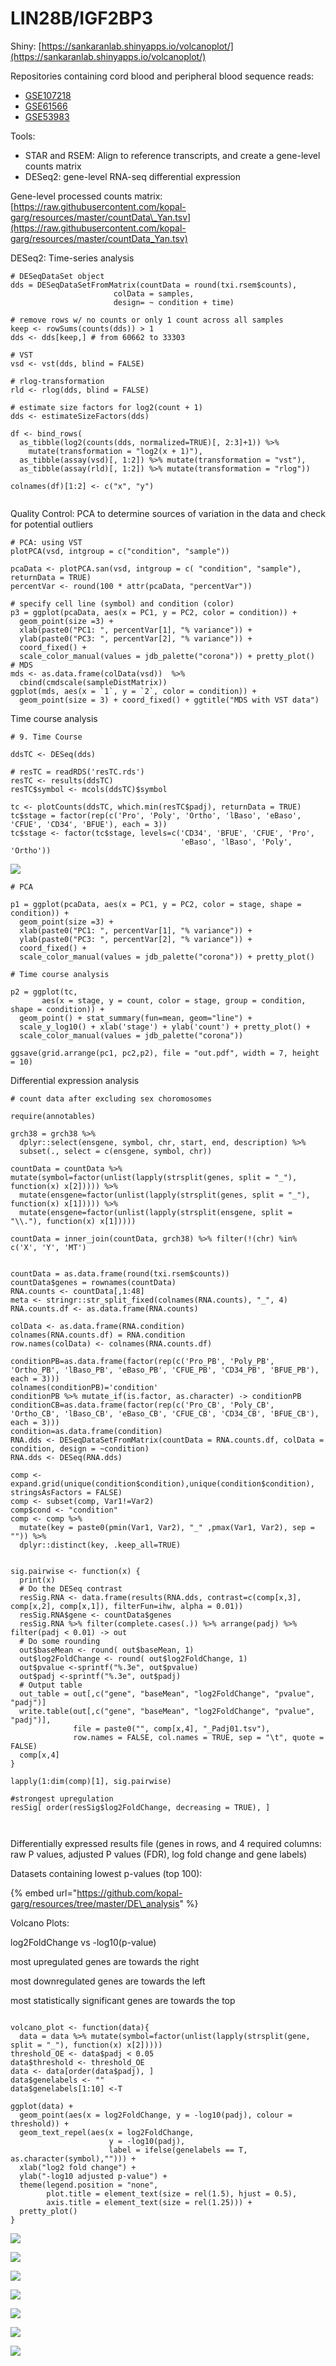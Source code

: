 # LIN28B/IGF2BP3

Shiny: [https://sankaranlab.shinyapps.io/volcanoplot/](https://sankaranlab.shinyapps.io/volcanoplot/)

Repositories containing cord blood and peripheral blood sequence reads:

* [GSE107218](https://www.ncbi.nlm.nih.gov/geo/query/acc.cgi?acc=GSE107218) 
* [GSE61566](https://www.ncbi.nlm.nih.gov/geo/query/acc.cgi?acc=GSE61566%20) 
* [GSE53983](https://www.ncbi.nlm.nih.gov/geo/query/acc.cgi?acc=GSE53983)

Tools:

* STAR and RSEM: Align to reference transcripts, and create a gene-level counts matrix
* DESeq2: gene-level RNA-seq differential expression

Gene-level processed counts matrix: [https://raw.githubusercontent.com/kopal-garg/resources/master/countData\_Yan.tsv](https://raw.githubusercontent.com/kopal-garg/resources/master/countData_Yan.tsv)

DESeq2: Time-series analysis

```text
# DESeqDataSet object 
dds = DESeqDataSetFromMatrix(countData = round(txi.rsem$counts),
                       colData = samples,
                       design= ~ condition + time)

# remove rows w/ no counts or only 1 count across all samples
keep <- rowSums(counts(dds)) > 1 
dds <- dds[keep,] # from 60662 to 33303

# VST
vsd <- vst(dds, blind = FALSE)

# rlog-transformation
rld <- rlog(dds, blind = FALSE)

# estimate size factors for log2(count + 1)
dds <- estimateSizeFactors(dds)

df <- bind_rows(
  as_tibble(log2(counts(dds, normalized=TRUE)[, 2:3]+1)) %>%
    mutate(transformation = "log2(x + 1)"),
  as_tibble(assay(vsd)[, 1:2]) %>% mutate(transformation = "vst"),
  as_tibble(assay(rld)[, 1:2]) %>% mutate(transformation = "rlog"))

colnames(df)[1:2] <- c("x", "y")  
      
```

Quality Control: PCA to determine sources of variation in the data and check for potential outliers

```text
# PCA: using VST
plotPCA(vsd, intgroup = c("condition", "sample"))

pcaData <- plotPCA.san(vsd, intgroup = c( "condition", "sample"), returnData = TRUE)
percentVar <- round(100 * attr(pcaData, "percentVar"))

# specify cell line (symbol) and condition (color)
p3 = ggplot(pcaData, aes(x = PC1, y = PC2, color = condition)) +
  geom_point(size =3) +
  xlab(paste0("PC1: ", percentVar[1], "% variance")) +
  ylab(paste0("PC3: ", percentVar[2], "% variance")) +
  coord_fixed() +
  scale_color_manual(values = jdb_palette("corona")) + pretty_plot()
# MDS
mds <- as.data.frame(colData(vsd))  %>%
  cbind(cmdscale(sampleDistMatrix))
ggplot(mds, aes(x = `1`, y = `2`, color = condition)) +
  geom_point(size = 3) + coord_fixed() + ggtitle("MDS with VST data")

```

Time course analysis

```text
# 9. Time Course

ddsTC <- DESeq(dds)

# resTC = readRDS('resTC.rds')
resTC <- results(ddsTC)
resTC$symbol <- mcols(ddsTC)$symbol

tc <- plotCounts(ddsTC, which.min(resTC$padj), returnData = TRUE)
tc$stage = factor(rep(c('Pro', 'Poly', 'Ortho', 'lBaso', 'eBaso', 'CFUE', 'CD34', 'BFUE'), each = 3))
tc$stage <- factor(tc$stage, levels=c('CD34', 'BFUE', 'CFUE', 'Pro', 
                                      'eBaso', 'lBaso', 'Poly', 'Ortho'))

```

![](.gitbook/assets/screen-shot-2020-06-22-at-11.19.41-am.png)

```text
# PCA

p1 = ggplot(pcaData, aes(x = PC1, y = PC2, color = stage, shape = condition)) +
  geom_point(size =3) +
  xlab(paste0("PC1: ", percentVar[1], "% variance")) +
  ylab(paste0("PC3: ", percentVar[2], "% variance")) +
  coord_fixed() +
  scale_color_manual(values = jdb_palette("corona")) + pretty_plot()

# Time course analysis 

p2 = ggplot(tc,
       aes(x = stage, y = count, color = stage, group = condition, shape = condition)) + 
  geom_point() + stat_summary(fun=mean, geom="line") +
  scale_y_log10() + xlab('stage') + ylab('count') + pretty_plot() +
  scale_color_manual(values = jdb_palette("corona")) 

ggsave(grid.arrange(pc1, pc2,p2), file = "out.pdf", width = 7, height = 10)

```

Differential expression analysis

```text
# count data after excluding sex choromosomes 

require(annotables)

grch38 = grch38 %>% 
  dplyr::select(ensgene, symbol, chr, start, end, description) %>%
  subset(., select = c(ensgene, symbol, chr))

countData = countData %>% mutate(symbol=factor(unlist(lapply(strsplit(genes, split = "_"), function(x) x[2])))) %>%
  mutate(ensgene=factor(unlist(lapply(strsplit(genes, split = "_"), function(x) x[1])))) %>%
  mutate(ensgene=factor(unlist(lapply(strsplit(ensgene, split = "\\."), function(x) x[1]))))

countData = inner_join(countData, grch38) %>% filter(!(chr) %in% c('X', 'Y', 'MT')


countData = as.data.frame(round(txi.rsem$counts)) 
countData$genes = rownames(countData)
RNA.counts <- countData[,1:48]
meta <- stringr::str_split_fixed(colnames(RNA.counts), "_", 4)
RNA.counts.df <- as.data.frame(RNA.counts)

colData <- as.data.frame(RNA.condition)
colnames(RNA.counts.df) = RNA.condition
row.names(colData) <- colnames(RNA.counts.df)

conditionPB=as.data.frame(factor(rep(c('Pro_PB', 'Poly_PB', 'Ortho_PB', 'lBaso_PB', 'eBaso_PB', 'CFUE_PB', 'CD34_PB', 'BFUE_PB'), each = 3)))
colnames(conditionPB)='condition'
conditionPB %>% mutate_if(is.factor, as.character) -> conditionPB
conditionCB=as.data.frame(factor(rep(c('Pro_CB', 'Poly_CB', 'Ortho_CB', 'lBaso_CB', 'eBaso_CB', 'CFUE_CB', 'CD34_CB', 'BFUE_CB'), each = 3)))
condition=as.data.frame(condition)
RNA.dds <- DESeqDataSetFromMatrix(countData = RNA.counts.df, colData = condition, design = ~condition)
RNA.dds <- DESeq(RNA.dds)

comp <- expand.grid(unique(condition$condition),unique(condition$condition), stringsAsFactors = FALSE)
comp <- subset(comp, Var1!=Var2)
comp$cond <- "condition"
comp <- comp %>% 
  mutate(key = paste0(pmin(Var1, Var2), "_" ,pmax(Var1, Var2), sep = "")) %>%
  dplyr::distinct(key, .keep_all=TRUE)


sig.pairwise <- function(x) {
  print(x)
  # Do the DESeq contrast
  resSig.RNA <- data.frame(results(RNA.dds, contrast=c(comp[x,3], comp[x,2], comp[x,1]), filterFun=ihw, alpha = 0.01))
  resSig.RNA$gene <- countData$genes
  resSig.RNA %>% filter(complete.cases(.)) %>% arrange(padj) %>% filter(padj < 0.01) -> out
  # Do some rounding
  out$baseMean <- round( out$baseMean, 1)
  out$log2FoldChange <- round( out$log2FoldChange, 1)
  out$pvalue <-sprintf("%.3e", out$pvalue)
  out$padj <-sprintf("%.3e", out$padj)
  # Output table
  out_table = out[,c("gene", "baseMean", "log2FoldChange", "pvalue", "padj")]
  write.table(out[,c("gene", "baseMean", "log2FoldChange", "pvalue", "padj")],
              file = paste0("", comp[x,4], "_Padj01.tsv"), 
              row.names = FALSE, col.names = TRUE, sep = "\t", quote = FALSE)
  comp[x,4]
}

lapply(1:dim(comp)[1], sig.pairwise)

#strongest upregulation
resSig[ order(resSig$log2FoldChange, decreasing = TRUE), ]



```

Differentially expressed results file \(genes in rows, and 4 required columns: raw P values, adjusted P values \(FDR\), log fold change and gene labels\)

Datasets containing lowest p-values \(top 100\):

{% embed url="https://github.com/kopal-garg/resources/tree/master/DE\_analysis" %}

Volcano Plots: 

log2FoldChange vs -log10\(p-value\)

most upregulated genes are towards the right

most downregulated genes are towards the left

most statistically significant genes are towards the top

```text

volcano_plot <- function(data){
  data = data %>% mutate(symbol=factor(unlist(lapply(strsplit(gene, split = "_"), function(x) x[2]))))
threshold_OE <- data$padj < 0.05
data$threshold <- threshold_OE 
data <- data[order(data$padj), ] 
data$genelabels <- ""
data$genelabels[1:10] <-T

ggplot(data) +
  geom_point(aes(x = log2FoldChange, y = -log10(padj), colour = threshold)) +
  geom_text_repel(aes(x = log2FoldChange, 
                      y = -log10(padj), 
                      label = ifelse(genelabels == T, as.character(symbol),""))) +
  xlab("log2 fold change") + 
  ylab("-log10 adjusted p-value") +
  theme(legend.position = "none",
        plot.title = element_text(size = rel(1.5), hjust = 0.5),
        axis.title = element_text(size = rel(1.25))) +
  pretty_plot()
}

```

![](.gitbook/assets/image%20%287%29.png)

![](.gitbook/assets/image%20%2813%29.png)

![](.gitbook/assets/image%20%2821%29.png)

![](.gitbook/assets/image%20%2822%29.png)

![](.gitbook/assets/image%20%283%29.png)

![](.gitbook/assets/image%20%288%29.png)

![](.gitbook/assets/image%20%282%29.png)

